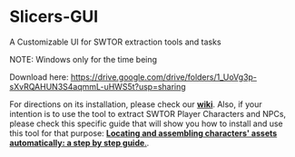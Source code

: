 # Slicers-GUI
A Customizable UI for SWTOR extraction tools and tasks

NOTE: Windows only for the time being

Download here: https://drive.google.com/drive/folders/1_UoVg3p-sXvRQAHUN3S4aqmmL-uHWS5t?usp=sharing

For directions on its installation, please check our [**wiki**](https://github.com/SWTOR-Slicers/WikiPedia/wiki/). Also, if your intention is to use the tool to extract SWTOR Player Characters and NPCs, please check this specific guide that will show you how to install and use this tool for that purpose: [**Locating and assembling characters' assets automatically: a step by step guide**.](https://github.com/SWTOR-Slicers/WikiPedia/wiki/locating-swtor-characters-assets-automatically).
